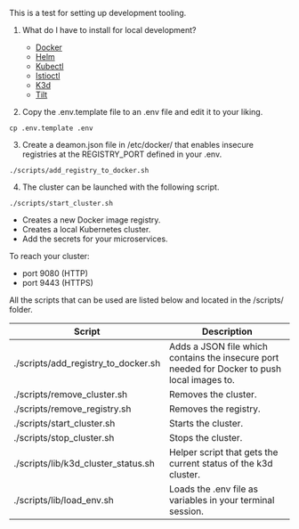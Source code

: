 This is a test for setting up development tooling. 

1. What do I have to install for local development?
   - [Docker](https://www.docker.com/)
   - [Helm](https://helm.sh/docs/intro/quickstart/)
   - [Kubectl](https://kubernetes.io/docs/tasks/tools/)
   - [Istioctl](https://istio.io/latest/docs/setup/getting-started/#download)
   - [K3d](https://k3d.io/#installation)
   - [Tilt](https://docs.tilt.dev/install.html)

2. Copy the .env.template file to an .env file and edit it to your liking.
```
cp .env.template .env
```

3. Create a deamon.json file in /etc/docker/ that enables insecure registries at the REGISTRY_PORT defined in your .env.
```
./scripts/add_registry_to_docker.sh
```

4. The cluster can be launched with the following script.
```
./scripts/start_cluster.sh
```

- Creates a new Docker image registry.
- Creates a local Kubernetes cluster.
- Add the secrets for your microservices.

To reach your cluster:
 - port 9080 (HTTP)
 - port 9443 (HTTPS)

All the scripts that can be used are listed below and located in the /scripts/ folder.

|  Script                               |  Description  |   
|---------------------------------------|---------------|
|  ./scripts/add_registry_to_docker.sh  |  Adds a JSON file which contains the insecure port needed for Docker to push local images to.  |
|  ./scripts/remove_cluster.sh          |  Removes the cluster. |
|  ./scripts/remove_registry.sh         |  Removes the registry. |
|  ./scripts/start_cluster.sh           |  Starts the cluster.  |
|  ./scripts/stop_cluster.sh            |  Stops the cluster.  |
|  ./scripts/lib/k3d_cluster_status.sh  |  Helper script that gets the current status of the k3d cluster.  |
|  ./scripts/lib/load_env.sh            |  Loads the .env file as variables in your terminal session.  |